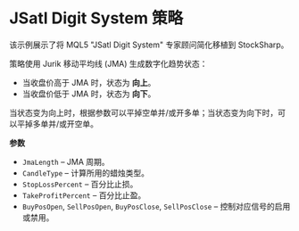# JSatl Digit System 策略

该示例展示了将 MQL5 "JSatl Digit System" 专家顾问简化移植到 StockSharp。

策略使用 Jurik 移动平均线 (JMA) 生成数字化趋势状态：

- 当收盘价高于 JMA 时，状态为 **向上**。
- 当收盘价低于 JMA 时，状态为 **向下**。

当状态变为向上时，根据参数可以平掉空单并/或开多单；当状态变为向下时，可以平掉多单并/或开空单。

**参数**

- `JmaLength` – JMA 周期。
- `CandleType` – 计算所用的蜡烛类型。
- `StopLossPercent` – 百分比止损。
- `TakeProfitPercent` – 百分比止盈。
- `BuyPosOpen`, `SellPosOpen`, `BuyPosClose`, `SellPosClose` – 控制对应信号的启用或禁用。
